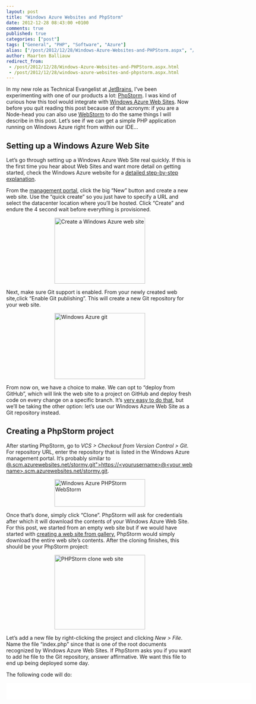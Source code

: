```yaml
---
layout: post
title: "Windows Azure Websites and PhpStorm"
date: 2012-12-28 08:43:00 +0100
comments: true
published: true
categories: ["post"]
tags: ["General", "PHP", "Software", "Azure"]
alias: ["/post/2012/12/28/Windows-Azure-Websites-and-PHPStorm.aspx", "/post/2012/12/28/windows-azure-websites-and-phpstorm.aspx"]
author: Maarten Balliauw
redirect_from:
 - /post/2012/12/28/Windows-Azure-Websites-and-PHPStorm.aspx.html
 - /post/2012/12/28/windows-azure-websites-and-phpstorm.aspx.html
---
```

<p>In my new role as Technical Evangelist at <a href="http://www.jetbrains.com">JetBrains</a>, I&rsquo;ve been experimenting with one of our products a lot: <a href="http://www.jetbrains.com/phpstorm/">PhpStorm</a>. I was kind of curious how this tool would integrate with <a href="http://www.windowsazure.com/en-us/home/features/web-sites/">Windows Azure Web Sites</a>. Now before you quit reading this post because of that acronym: if you are a Node-head you can also use <a href="http://www.jetbrains.com/webstorm/">WebStorm</a> to do the same things I will describe in this post. Let&rsquo;s see if we can get a simple PHP application running on Windows Azure right from within our IDE&hellip;</p>
<h2>Setting up a Windows Azure Web Site</h2>
<p>Let&rsquo;s go through setting up a Windows Azure Web Site real quickly. If this is the first time you hear about Web Sites and want more detail on getting started, check the Windows Azure website for a <a href="http://www.windowsazure.com/en-us/manage/services/web-sites/how-to-create-websites/#createawebsiteportal">detailed step-by-step explanation</a>.</p>
<p>From the <a href="http://manage.windowsazure.com">management portal</a>, click the big &ldquo;New&rdquo; button and create a new web site. Use the &ldquo;quick create&rdquo; so you just have to specify a URL and select the datacenter location where you&rsquo;ll be hosted. Click &ldquo;Create&rdquo; and endure the 4 second wait before everything is provisioned.</p>
<p><a href="/images/image_233.png"><img style="background-image: none; float: none; padding-top: 0px; padding-left: 0px; margin: 5px auto; display: block; padding-right: 0px; border: 0px;" title="Create a Windows Azure web site" src="/images/image_thumb_197.png" border="0" alt="Create a Windows Azure web site" width="244" height="178" /></a></p>
<p>Next, make sure Git support is enabled. From your newly created web site,click &ldquo;Enable Git publishing&rdquo;. This will create a new Git repository for your web site.</p>
<p><a href="/images/image_234.png"><img style="background-image: none; float: none; padding-top: 0px; padding-left: 0px; margin: 5px auto; display: block; padding-right: 0px; border: 0px;" title="Windows Azure git" src="/images/image_thumb_198.png" border="0" alt="Windows Azure git" width="244" height="178" /></a></p>
<p>From now on, we have a choice to make. We can opt to &ldquo;deploy from GitHub&rdquo;, which will link the web site to a project on GitHub and deploy fresh code on every change on a specific branch. It&rsquo;s <a href="http://www.windowsazure.com/en-us/develop/net/common-tasks/publishing-with-git/#Step7">very easy to do that</a>, but we&rsquo;ll be taking the other option: let&rsquo;s use our Windows Azure Web Site as a Git repository instead.</p>
<h2>Creating a PhpStorm project</h2>
<p>After starting PhpStorm, go to <em>VCS &gt; Checkout from Version Control &gt; Git</em>. For repository URL, enter the repository that is listed in the Windows Azure management portal. It&rsquo;s probably similar to <a title="https://maartenba@stormy.scm.azurewebsites.net/stormy.git" href="https://&lt;yourusername&gt;@&lt;your web name&gt;.scm.azurewebsites.net/stormy.git">@.scm.azurewebsites.net/stormy.git"&gt;https://&lt;yourusername&gt;@&lt;your web name&gt;.scm.azurewebsites.net/stormy.git</a>.</p>
<p><a href="/images/image_235.png"><img style="background-image: none; float: none; padding-top: 0px; padding-left: 0px; margin: 5px auto; display: block; padding-right: 0px; border: 0px;" title="Windows Azure PHPStorm WebStorm" src="/images/image_thumb_199.png" border="0" alt="Windows Azure PHPStorm WebStorm" width="244" height="74" /></a></p>
<p>Once that&rsquo;s done, simply click &ldquo;Clone&rdquo;. PhpStorm will ask for credentials after which it will download the contents of your Windows Azure Web Site. For this post, we started from an empty web site but if we would have started with <a href="http://www.windowsazure.com/en-us/manage/services/web-sites/how-to-create-websites/#howtocreatefromgallery">creating a web site from gallery</a>, PhpStorm would simply download the entire web site&rsquo;s contents. After the cloning finishes, this should be your PhpStorm project:</p>
<p><a href="/images/image_236.png"><img style="background-image: none; float: none; padding-top: 0px; padding-left: 0px; margin: 5px auto; display: block; padding-right: 0px; border: 0px;" title="PHPStorm clone web site" src="/images/image_thumb_200.png" border="0" alt="PHPStorm clone web site" width="244" height="201" /></a></p>
<p>Let&rsquo;s add a new file by right-clicking the project and clicking <em>New &gt; File</em>. Name the file &ldquo;index.php&rdquo; since that is one of the root documents recognized by Windows Azure Web Sites. If PhpStorm asks you if you want to add he file to the Git repository, answer affirmative. We want this file to end up being deployed some day.</p>
<p>The following code will do:</p>
<div id="scid:9D7513F9-C04C-4721-824A-2B34F0212519:66af59b8-7fe2-4945-87c6-d62d9a1e172e" class="wlWriterEditableSmartContent" style="float: none; margin: 0px; display: inline; padding: 0px;">
<pre style="width: 660px; height: 44px; background-color: white; overflow: auto;"><div><!--

Code highlighting produced by Actipro CodeHighlighter (freeware)
http://www.CodeHighlighter.com/

--><span style="color: #000000;">&lt;?</span><span style="color: #000000;">php
</span><span style="color: #0000ff;">echo</span><span style="color: #000000;"> </span><span style="color: #000000;">"</span><span style="color: #000000;">Hello world!</span><span style="color: #000000;">"</span><span style="color: #000000;">;</span></div></pre>
<!-- Code inserted with Steve Dunn's Windows Live Writer Code Formatter Plugin.  http://dunnhq.com --></div>
<p>Now let&rsquo;s get this beauty online!</p>
<h2>Publishing the application to Windows Azure</h2>
<p>To commit the changes we&rsquo;ve made earlier, press <em>CTRL + K</em> or use the menu <em>VCS &gt; Commit Changes</em>. This will commit the created and modified files to our local copy of the remote Git repository.</p>
<p><a href="/images/image_237.png"><img style="background-image: none; float: none; padding-top: 0px; padding-left: 0px; margin: 5px auto; display: block; padding-right: 0px; border: 0px;" title="Commit VCS changes PHPStorm" src="/images/image_thumb_201.png" border="0" alt="Commit VCS changes PHPStorm" width="235" height="244" /></a></p>
<p>On the &ldquo;Commit&rdquo; button, click the little arrow and go with <em>Commit and Push</em>. This will make PhpStorm do two things at once: create a changeset containing our modifications and push it to Windows Azure Web Sites. We&rsquo;ll be asked for a final confirmation:</p>
<p><a href="/images/image_238.png"><img style="background-image: none; float: none; padding-top: 0px; padding-left: 0px; margin: 5px auto; display: block; padding-right: 0px; border: 0px;" title="Push to Windows Azure" src="/images/image_thumb_202.png" border="0" alt="Push to Windows Azure" width="244" height="218" /></a></p>
<p>After having clicked <em>Push</em>, PhpStorm will send our contents to Windows Azure Web Sites and create a new deployment as you can see from the management portal:</p>
<p><a href="/images/image_239.png"><img style="background-image: none; float: none; padding-top: 0px; padding-left: 0px; margin: 5px auto; display: block; padding-right: 0px; border: 0px;" title="Windows Azure Web Sites deployment from PHPStorm" src="/images/image_thumb_203.png" border="0" alt="Windows Azure Web Sites deployment from PHPStorm" width="244" height="178" /></a></p>
<p>Guess what this all did? Our web site is now up and running at <a title="http://stormy.azurewebsites.net/" href="http://stormy.azurewebsites.net/">http://stormy.azurewebsites.net/</a>.</p>
<p><a href="/images/image_240.png"><img style="background-image: none; float: none; padding-top: 0px; padding-left: 0px; margin: 5px auto; display: block; padding-right: 0px; border: 0px;" title="image" src="/images/image_thumb_204.png" border="0" alt="image" width="244" height="109" /></a></p>
<p>A non-Microsoft language on Windows Azure? A non-Microsoft IDE? It all works seamlessly together! Enjoy!</p>
{% include imported_disclaimer.html %}
